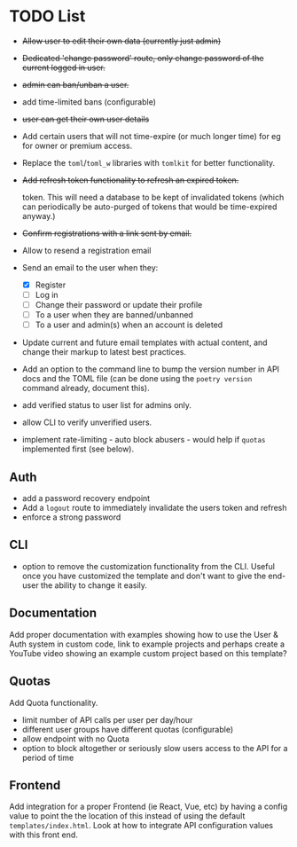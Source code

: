 # TODO List

- ~~Allow user to edit their own data (currently just admin)~~
- ~~Dedicated 'change password' route, only change password of the current
  logged in user.~~
- ~~admin can ban/unban a user.~~
- add time-limited bans (configurable)
- ~~user can get their own user details~~
- Add certain users that will not time-expire (or much longer time) for eg for
  owner or premium access.
- Replace the `toml`/`toml_w` libraries with `tomlkit` for better functionality.
- ~~Add refresh token functionality to refresh an expired token.~~

  token. This will need a database to be kept of invalidated tokens (which can
  periodically be auto-purged of tokens that would be time-expired anyway.)
- ~~Confirm registrations with a link sent by email.~~
- Allow to resend a registration email
- Send an email to the user when they:
  - [x] Register
  - [ ] Log in
  - [ ] Change their password or update their profile
  - [ ] To a user when they are banned/unbanned
  - [ ] To a user and admin(s) when an account is deleted
- Update current and future email templates with actual content, and change
  their markup to latest best practices.
- Add an option to the command line to bump the version number in API docs and
  the TOML file (can be done using the `poetry version` command already,
  document this).
- add verified status to user list for admins only.
- allow CLI to verify unverified users.
- implement rate-limiting - auto block abusers - would help if `quotas`
  implemented first (see below).

## Auth

- add a password recovery endpoint
- Add a `logout` route to immediately invalidate the users token and refresh
- enforce a strong password

## CLI

- option to remove the customization functionality from the CLI. Useful once you 
  have customized the template and don't want to give the end-user the ability to
  change it easily.

## Documentation

Add proper documentation with examples showing how to use the User & Auth system
in custom code, link to example projects and perhaps create a YouTube video
showing an example custom project based on this template?

## Quotas

Add Quota functionality.

- limit number of API calls per user per day/hour
- different user groups have different quotas (configurable)
- allow endpoint with no Quota
- option to block altogether or seriously slow users access to the API for a
  period of time

## Frontend

Add integration for a proper Frontend (ie React, Vue, etc) by having a config
value to point the the location of this instead of using the default
`templates/index.html`. Look at how to integrate API configuration values with
this front end.
